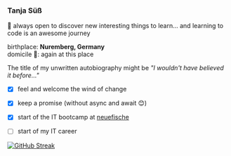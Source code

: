 ### Tanja Süß 

📌 always open to discover new interesting things to learn... and learning to code is an awesome journey 

birthplace: __Nuremberg, Germany__  
domicile 🏡: again at this place

The title of my unwritten autobiography might be  *"I wouldn't have believed it before..."*

- [x] feel and welcome the wind of change
- [x] keep a promise (without async and await :blush:)
- [x] start of the IT bootcamp at [neuefische](https://www.neuefische.de)
- [ ] start of my IT career


[![GitHub Streak](https://github-readme-streak-stats.herokuapp.com/?user=ttaannjjaa)](https://git.io/streak-stats)
